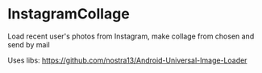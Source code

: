 InstagramCollage
================

Load recent user's photos from Instagram, make collage from chosen and send by mail

Uses libs:
https://github.com/nostra13/Android-Universal-Image-Loader
